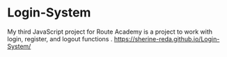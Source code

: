 # Login-System
My third JavaScript project for Route Academy is a project to work with login, register, and logout functions .
https://sherine-reda.github.io/Login-System/
